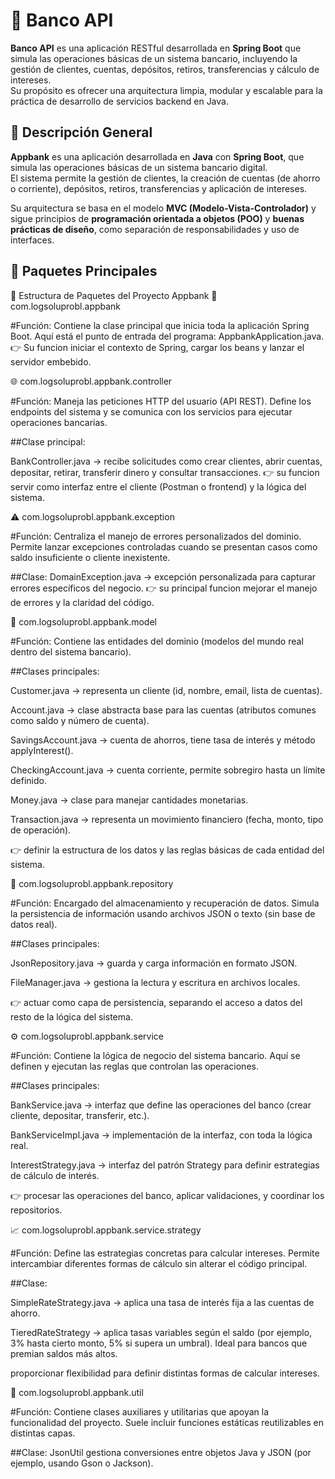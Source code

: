 # 🏦 Banco API

**Banco API** es una aplicación RESTful desarrollada en **Spring Boot** que simula las operaciones básicas de un sistema bancario, incluyendo la gestión de clientes, cuentas, depósitos, retiros, transferencias y cálculo de intereses.  
Su propósito es ofrecer una arquitectura limpia, modular y escalable para la práctica de desarrollo de servicios backend en Java.

## 📘 Descripción General

**Appbank** es una aplicación desarrollada en **Java** con **Spring Boot**, que simula las operaciones básicas de un sistema bancario digital.  
El sistema permite la gestión de clientes, la creación de cuentas (de ahorro o corriente), depósitos, retiros, transferencias y aplicación de intereses.

Su arquitectura se basa en el modelo **MVC (Modelo-Vista-Controlador)** y sigue principios de **programación orientada a objetos (POO)** y **buenas prácticas de diseño**, como separación de responsabilidades y uso de interfaces.

## 🧩 Paquetes Principales

🧱 Estructura de Paquetes del Proyecto Appbank
🏁 com.logsoluprobl.appbank

#Función:
Contiene la clase principal que inicia toda la aplicación Spring Boot.
Aquí está el punto de entrada del programa: AppbankApplication.java.
👉 Su funcion iniciar el contexto de Spring, cargar los beans y lanzar el servidor embebido.

🌐 com.logsoluprobl.appbank.controller

#Función:
Maneja las peticiones HTTP del usuario (API REST).
Define los endpoints del sistema y se comunica con los servicios para ejecutar operaciones bancarias.

##Clase principal:

BankController.java → recibe solicitudes como crear clientes, abrir cuentas, depositar, retirar, transferir dinero y consultar transacciones.
👉 su funcion servir como interfaz entre el cliente (Postman o frontend) y la lógica del sistema.

⚠️ com.logsoluprobl.appbank.exception

#Función:
Centraliza el manejo de errores personalizados del dominio.
Permite lanzar excepciones controladas cuando se presentan casos como saldo insuficiente o cliente inexistente.

##Clase:
DomainException.java → excepción personalizada para capturar errores específicos del negocio.
👉 su principal funcion mejorar el manejo de errores y la claridad del código.


🧩 com.logsoluprobl.appbank.model

#Función:
Contiene las entidades del dominio (modelos del mundo real dentro del sistema bancario).

##Clases principales:

Customer.java → representa un cliente (id, nombre, email, lista de cuentas).

Account.java → clase abstracta base para las cuentas (atributos comunes como saldo y número de cuenta).

SavingsAccount.java → cuenta de ahorros, tiene tasa de interés y método applyInterest().

CheckingAccount.java → cuenta corriente, permite sobregiro hasta un límite definido.

Money.java → clase para manejar cantidades monetarias.

Transaction.java → representa un movimiento financiero (fecha, monto, tipo de operación).

👉 definir la estructura de los datos y las reglas básicas de cada entidad del sistema.


💾 com.logsoluprobl.appbank.repository

#Función:
Encargado del almacenamiento y recuperación de datos.
Simula la persistencia de información usando archivos JSON o texto (sin base de datos real).

##Clases principales:

JsonRepository.java → guarda y carga información en formato JSON.

FileManager.java → gestiona la lectura y escritura en archivos locales.

👉  actuar como capa de persistencia, separando el acceso a datos del resto de la lógica del sistema.

⚙️ com.logsoluprobl.appbank.service

#Función:
Contiene la lógica de negocio del sistema bancario.
Aquí se definen y ejecutan las reglas que controlan las operaciones.

##Clases principales:

BankService.java → interfaz que define las operaciones del banco (crear cliente, depositar, transferir, etc.).

BankServiceImpl.java → implementación de la interfaz, con toda la lógica real.

InterestStrategy.java → interfaz del patrón Strategy para definir estrategias de cálculo de interés.

👉 procesar las operaciones del banco, aplicar validaciones, y coordinar los repositorios.

📈 com.logsoluprobl.appbank.service.strategy

#Función:
Define las estrategias concretas para calcular intereses.
Permite intercambiar diferentes formas de cálculo sin alterar el código principal.

##Clase:

SimpleRateStrategy.java → aplica una tasa de interés fija a las cuentas de ahorro.

TieredRateStrategy → aplica tasas variables según el saldo (por ejemplo, 3% hasta cierto monto, 5% si supera un umbral).
Ideal para bancos que premian saldos más altos.

 proporcionar flexibilidad para definir distintas formas de calcular intereses.

🧰 com.logsoluprobl.appbank.util

#Función:
Contiene clases auxiliares y utilitarias que apoyan la funcionalidad del proyecto.
Suele incluir funciones estáticas reutilizables en distintas capas.

##Clase:
JsonUtil  gestiona conversiones entre objetos Java y JSON (por ejemplo, usando Gson o Jackson).
